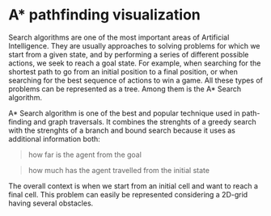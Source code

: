 # A* pathfinding visualization

Search algorithms are one of the most important areas of Artificial Intelligence. They are usually approaches to solving problems for which we start from a given state, and by performing a series of different possible actions, we seek to reach a goal state. For example, when searching for the shortest path to go from an initial position to a final position, or when searching for the best sequence of actions to win a game. All these types of problems can be represented as a tree. Among them is the A* Search algorithm.

A* Search algorithm is one of the best and popular technique used in path-finding and graph traversals.
It combines the strenghts of a greedy search with the strenghts of a branch and bound search because it uses as additional information both: 
> how far is the agent from the goal

> how much has the agent travelled from the initial state

The overall context is when we start from an initial cell and want to reach a final cell. This problem can easily be represented considering a 2D-grid having several obstacles.
